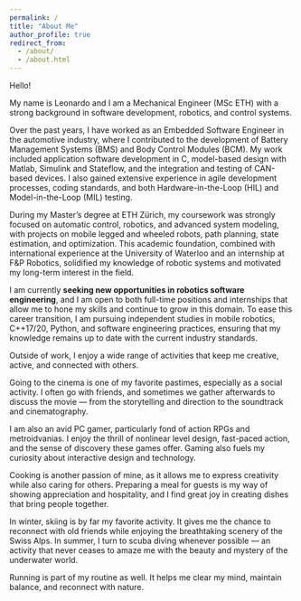 ```yaml
---
permalink: /
title: "About Me"
author_profile: true
redirect_from: 
  - /about/
  - /about.html
---
```


Hello!

My name is Leonardo and I am a Mechanical Engineer (MSc ETH) with a strong background in software development, robotics, and control systems.  

Over the past years, I have worked as an Embedded Software Engineer in the automotive industry, where I contributed to the development of Battery Management Systems (BMS) and Body Control Modules (BCM). My work included application software development in C, model-based design with Matlab, Simulink and Stateflow, and the integration and testing of CAN-based devices. I also gained extensive experience in agile development processes, coding standards, and both Hardware-in-the-Loop (HIL) and Model-in-the-Loop (MIL) testing.  

During my Master’s degree at ETH Zürich, my coursework was strongly focused on automatic control, robotics, and advanced system modeling, with projects on mobile legged and wheeled robots, path planning, state estimation, and optimization. This academic foundation, combined with international experience at the University of Waterloo and an internship at F&P Robotics, solidified my knowledge of robotic systems and motivated my long-term interest in the field.  

I am currently **seeking new opportunities in robotics software engineering**, and I am open to both full-time positions and internships that allow me to hone my skills and continue to grow in this domain. To ease this career transition, I am pursuing independent studies in mobile robotics, C++17/20, Python, and software engineering practices, ensuring that my knowledge remains up to date with the current industry standards.  

Outside of work, I enjoy a wide range of activities that keep me creative, active, and connected with others.

Going to the cinema is one of my favorite pastimes, especially as a social activity. I often go with friends, and sometimes we gather afterwards to discuss the movie — from the storytelling and direction to the soundtrack and cinematography.

I am also an avid PC gamer, particularly fond of action RPGs and metroidvanias. I enjoy the thrill of nonlinear level design, fast-paced action, and the sense of discovery these games offer. Gaming also fuels my curiosity about interactive design and technology.

Cooking is another passion of mine, as it allows me to express creativity while also caring for others. Preparing a meal for guests is my way of showing appreciation and hospitality, and I find great joy in creating dishes that bring people together.

In winter, skiing is by far my favorite activity. It gives me the chance to reconnect with old friends while enjoying the breathtaking scenery of the Swiss Alps. In summer, I turn to scuba diving whenever possible — an activity that never ceases to amaze me with the beauty and mystery of the underwater world.

Running is part of my routine as well. It helps me clear my mind, maintain balance, and reconnect with nature.
